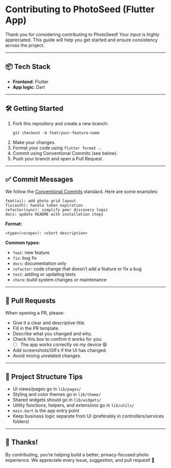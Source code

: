 # Contributing to PhotoSeed (Flutter App)

Thank you for considering contributing to PhotoSeed! Your input is highly appreciated. This guide will help you get started and ensure consistency across the project.

---

## 📦 Tech Stack

- **Frontend**: Flutter
- **App logic**: Dart

---

## 🛠 Getting Started

1. Fork this repository and create a new branch:
   ```
   git checkout -b feat/your-feature-name
   ```
2. Make your changes.
3. Format your code using `flutter format .`.
4. Commit using Conventional Commits (see below).
5. Push your branch and open a Pull Request.

---

## ✅ Commit Messages

We follow the [Conventional Commits](https://www.conventionalcommits.org/en/v1.0.0/) standard. Here are some examples:

```
feat(ui): add photo grid layout
fix(auth): handle token expiration
refactor(sync): simplify peer discovery logic
docs: update README with installation steps
```

**Format:**

```
<type>(<scope>): <short description>
```

**Common types:**

- `feat`: new feature
- `fix`: bug fix
- `docs`: documentation only
- `refactor`: code change that doesn’t add a feature or fix a bug
- `test`: adding or updating tests
- `chore`: build system changes or maintenance

---

## 🚀 Pull Requests

When opening a PR, please:

- Give it a clear and descriptive title.
- Fill in the PR template.
- Describe what you changed and why.
- Check this box to confirm it works for you:
  - [ ] The app works correctly on my device 😄
- Add screenshots/GIFs if the UI has changed.
- Avoid mixing unrelated changes.

---

## 📁 Project Structure Tips

- UI views/pages go in `lib/pages/`
- Styling and color themes go in `lib/theme/`
- Shared widgets should go in `lib/widgets/`
- Utility functions, helpers, and extensions go in `lib/utils/`
- `main.dart` is the app entry point
- Keep business logic separate from UI (preferably in controllers/services folders)

---

## 🙏 Thanks!

By contributing, you’re helping build a better, privacy-focused photo experience. We appreciate every issue, suggestion, and pull request! 💚
